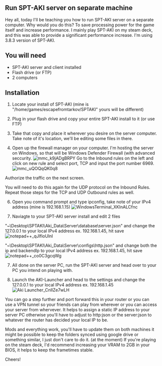 
## Run SPT-AKI server on separate machine


Hey all, today I'll be teaching you how to run SPT-AKI server on a separate computer. Why would you do this? To save processing power for the game itself and increase performance. I mainly play SPT-AKI on my steam deck, and this was able to provide a significant performance increase. I'm using 3.8.3 version of SPT-AKI.




## You will need

- SPT-AKI server and client installed
- Flash drive (or FTP)
- 2 computers

## Installation

1. Locate your install of SPT-AKI (mine is "/home/games/escapefromtarkov/SPTAKI" yours will be different)

2. Plug in your flash drive and copy your entire SPT-AKI install to it (or use FTP)

3. Take that copy and place it wherever you desire on the server computer. Take note of it's location, we'll be editing some files in there.

4.  Open up the firewall manager on your computer. I'm hosting the server on Windows, so that will be Windows Defender Firewall (with advanced seccurity.
   ![mmc_k9jADgBRPY](https://github.com/averyvisentin/ideal-tribble/assets/88632224/c8b255c9-df8a-4717-9f23-692cfaaa0568)
Go to the Inbound rules on the left and click on new rule and select port, TCP and input the port number 6969.
![mmc_uQOQqQK0q8](https://github.com/averyvisentin/ideal-tribble/assets/88632224/5af8798f-d807-462a-91df-77b952697b4d)

Authorize the traffic on the next screen.

You will need to do this again for the UDP protocol on the Inbound Rules. Repeat those steps for the TCP and UDP Outbound rules as well.

6. Open you command prompt and type ipconfig, take note of your IPv4 address (mine is 192.168.1.15)
   ![WindowsTerminal_XKInALCfnc](https://github.com/averyvisentin/ideal-tribble/assets/88632224/3167d9d5-6d27-4b14-9975-084216a01303)


8. Naviagte to your SPT-AKI server install and edit 2 files

"~\Desktop\SPTAKI\Aki_Data\Server\database\server.json" and change the 127.0.0.1 to your local IPv4 address ex. 192.168.1.45, hit save
![notepad++_qJlfioUlnI](https://github.com/averyvisentin/ideal-tribble/assets/88632224/8f12e805-f0c9-4342-b8c2-bc0a6e0c454b)

"~\Desktop\SPTAKI\Aki_Data\Server\configs\http.json" and change both the ip and backendIp to your local IPv4 address ex. 192.168.1.45, hit save
![notepad++_co0C3gcqWg](https://github.com/averyvisentin/ideal-tribble/assets/88632224/b7f2b50c-7dff-4002-a0ec-e40b5eace2a2)


7. All done on the server PC, run the SPT-AKI server and head over to your PC you intend on playing with.

8. Launch the AKI-Launcher and head to the settings and change the 127.0.0.1 to your local IPv4 address ex. 192.168.1.45
  ![Aki Launcher_CnIlZe7wLH](https://github.com/averyvisentin/ideal-tribble/assets/88632224/7670b9a7-62ab-4d4b-9eb4-2169f839e191)



You can go a step further and port forward this in your router or you can use a VPN tunnel so your friends can play from wherever or you can access your server from whervever. It helps to assign a static IP address to your server PC otherwise you'll have to adjust to http:json or the server:json to whatever the router has decided your local IP to be.

Mods and everything work, you'll have to update them on both machines it might be possible to keep the folders synced using google drive or something similar, I just don't care to do it. (at the moment)
If you're playing on the steam deck, I'd recommend increasing your VRAM to 2GB in your BIOS, it helps to keep the frametimes stable.



Cheers!
